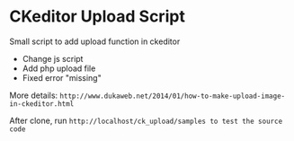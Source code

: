 # CKeditor Upload Script

Small script to add upload function in ckeditor

  - Change js script
  - Add php upload file
  - Fixed error "missing"

More details: ````http://www.dukaweb.net/2014/01/how-to-make-upload-image-in-ckeditor.html````


After clone, run ````http://localhost/ck_upload/samples to test the source code````

